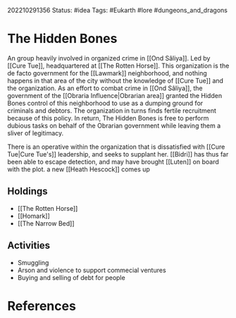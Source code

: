 202210291356
Status: #idea
Tags: #Eukarth #lore #dungeons_and_dragons 

# The Hidden Bones
An group heavily involved in organized crime in [[Ond Sâliya]]. Led by [[Cure Tue]], headquartered at [[The Rotten Horse]]. This organization is the de facto government for the [[Lawmark]] neighborhood, and nothing happens in that area of the city without the knowledge of [[Cure Tue]] and the organization. As an effort to combat crime in [[Ond Sâliya]], the government of the [[Obraria Influence|Obrarian area]] granted the Hidden Bones control of this neighborhood to use as a dumping ground for criminals and debtors. The organization in turns finds fertile recruitment because of this policy. In return, The Hidden Bones is free to perform dubious tasks on behalf of the Obrarian government while leaving them a sliver of legitimacy. 

There is an operative within the organization that is dissatisfied with [[Cure Tue|Cure Tue's]] leadership, and seeks to supplant her. [[Bidri]] has thus far been able to escape detection, and may have brought [[Luten]] on board with the plot. a new [[Heath Hescock]] comes up

## Holdings
- [[The Rotten Horse]]
- [[Homark]]
- [[The Narrow Bed]]

## Activities
- Smuggling
- Arson and violence to support commecial ventures
- Buying and selling of debt for people

# References


